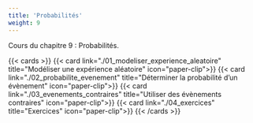 ```yaml
---
title: 'Probabilités'
weight: 9
---
```

Cours du chapitre 9 : Probabilités.

{{< cards >}}
  {{< card link="./01_modeliser_experience_aleatoire" title="Modéliser une expérience aléatoire" icon="paper-clip">}}
  {{< card link="./02_probabilite_evenement" title="Déterminer la probabilité d’un évènement" icon="paper-clip">}}
  {{< card link="./03_evenements_contraires" title="Utiliser des évènements contraires" icon="paper-clip">}}
  {{< card link="./04_exercices" title="Exercices" icon="paper-clip">}}
{{< /cards >}}
